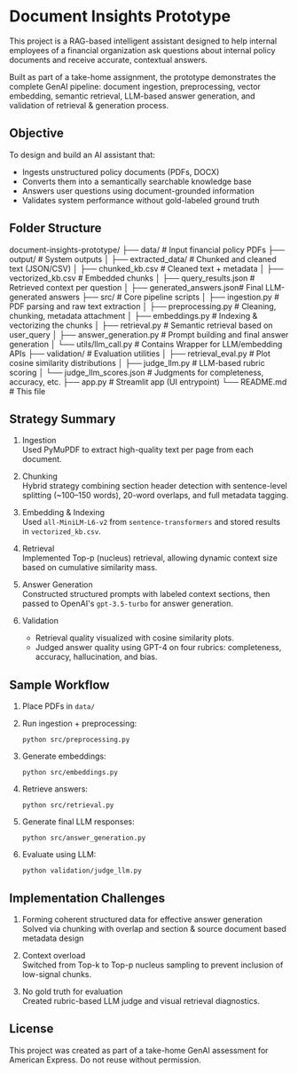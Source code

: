 # Document Insights Prototype

This project is a RAG-based intelligent assistant designed to help internal employees of a financial organization ask questions about internal policy documents and receive accurate, contextual answers.

Built as part of a take-home assignment, the prototype demonstrates the complete GenAI pipeline: document ingestion, preprocessing, vector embedding, semantic retrieval, LLM-based answer generation, and validation of retrieval & generation process.

## Objective

To design and build an AI assistant that:
- Ingests unstructured policy documents (PDFs, DOCX)
- Converts them into a semantically searchable knowledge base
- Answers user questions using document-grounded information
- Validates system performance without gold-labeled ground truth

## Folder Structure

document-insights-prototype/
├── data/                      # Input financial policy PDFs
├── output/                   # System outputs
│   ├── extracted_data/       # Chunked and cleaned text (JSON/CSV)
│   ├── chunked_kb.csv        # Cleaned text + metadata
│   ├── vectorized_kb.csv     # Embedded chunks
│   ├── query_results.json    # Retrieved context per question
│   ├── generated_answers.json# Final LLM-generated answers
├── src/                      # Core pipeline scripts
│   ├── ingestion.py          # PDF parsing and raw text extraction
│   ├── preprocessing.py      # Cleaning, chunking, metadata attachment
│   ├── embeddings.py         # Indexing & vectorizing the chunks
│   ├── retrieval.py          # Semantic retrieval based on user_query
│   ├── answer_generation.py  # Prompt building and final answer generation
│   └── utils/llm_call.py     # Contains Wrapper for LLM/embedding APIs
├── validation/               # Evaluation utilities
│   ├── retrieval_eval.py     # Plot cosine similarity distributions
│   ├── judge_llm.py          # LLM-based rubric scoring
│   └── judge_llm_scores.json # Judgments for completeness, accuracy, etc.
├── app.py                    # Streamlit app (UI entrypoint)
└── README.md                 # This file

## Strategy Summary

1. Ingestion  
   Used PyMuPDF to extract high-quality text per page from each document.

2. Chunking  
   Hybrid strategy combining section header detection with sentence-level splitting (~100–150 words), 20-word overlaps, and full metadata tagging.

3. Embedding & Indexing  
   Used `all-MiniLM-L6-v2` from `sentence-transformers` and stored results in `vectorized_kb.csv`.

4. Retrieval  
   Implemented Top-p (nucleus) retrieval, allowing dynamic context size based on cumulative similarity mass.

5. Answer Generation  
   Constructed structured prompts with labeled context sections, then passed to OpenAI's `gpt-3.5-turbo` for answer generation.

6. Validation  
   - Retrieval quality visualized with cosine similarity plots.
   - Judged answer quality using GPT-4 on four rubrics: completeness, accuracy, hallucination, and bias.

## Sample Workflow

1. Place PDFs in `data/`

2. Run ingestion + preprocessing:
   ```
   python src/preprocessing.py
   ```

3. Generate embeddings:
   ```
   python src/embeddings.py
   ```
4. Retrieve answers:
   ```
   python src/retrieval.py
   ```
5. Generate final LLM responses:
   ```
   python src/answer_generation.py
   ```
6. Evaluate using LLM:
   ```
   python validation/judge_llm.py
   ```

## Implementation Challenges

1. Forming coherent structured data for effective answer generation
   Solved via chunking with overlap and section & source document based metadata design

2. Context overload  
   Switched from Top-k to Top-p nucleus sampling to prevent inclusion of low-signal chunks.

3. No gold truth for evaluation  
   Created rubric-based LLM judge and visual retrieval diagnostics.

## License

This project was created as part of a take-home GenAI assessment for American Express. Do not reuse without permission.
